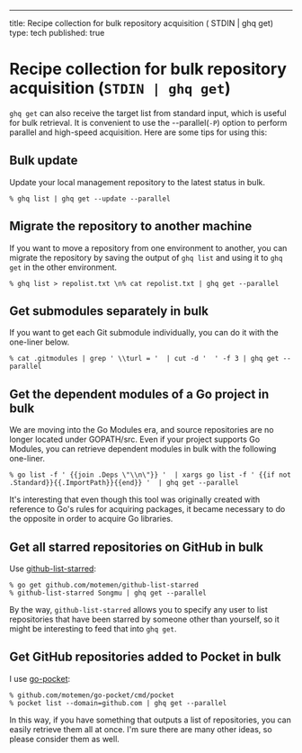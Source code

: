---

title: Recipe collection for bulk repository acquisition ( STDIN | ghq get)
type: tech
published: true

# Recipe collection for bulk repository acquisition (`STDIN | ghq get`)

`ghq get` can also receive the target list from standard input, which is useful for bulk retrieval. It is convenient to use the --parallel(`-P`) option to perform parallel and high-speed acquisition. Here are some tips for using this:

## Bulk update

Update your local management repository to the latest status in bulk.

```console
% ghq list | ghq get --update --parallel
```

## Migrate the repository to another machine

If you want to move a repository from one environment to another, you can migrate the repository by saving the output of `ghq list` and using it to `ghq get` in the other environment.

```console
% ghq list > repolist.txt \n% cat repolist.txt | ghq get --parallel
```

## Get submodules separately in bulk

If you want to get each Git submodule individually, you can do it with the one-liner below.

```console
% cat .gitmodules | grep ' \\turl = '  | cut -d '  ' -f 3 | ghq get --parallel
```

## Get the dependent modules of a Go project in bulk

We are moving into the Go Modules era, and source repositories are no longer located under GOPATH/src. Even if your project supports Go Modules, you can retrieve dependent modules in bulk with the following one-liner.

```console
% go list -f ' {{join .Deps \"\\n\"}} '  | xargs go list -f ' {{if not .Standard}}{{.ImportPath}}{{end}} '  | ghq get --parallel
```

It's interesting that even though this tool was originally created with reference to Go's rules for acquiring packages, it became necessary to do the opposite in order to acquire Go libraries.

## Get all starred repositories on GitHub in bulk

Use [github-list-starred](https://github.com/motemen/github-list-starred):

```console
% go get github.com/motemen/github-list-starred
% github-list-starred Songmu | ghq get --parallel
```

By the way, `github-list-starred` allows you to specify any user to list repositories that have been starred by someone other than yourself, so it might be interesting to feed that into `ghq get`.

## Get GitHub repositories added to Pocket in bulk

I use [go-pocket](https://github.com/motemen/go-pocket):

```console
% github.com/motemen/go-pocket/cmd/pocket
% pocket list --domain=github.com | ghq get --parallel
```

In this way, if you have something that outputs a list of repositories, you can easily retrieve them all at once. I'm sure there are many other ideas, so please consider them as well.

